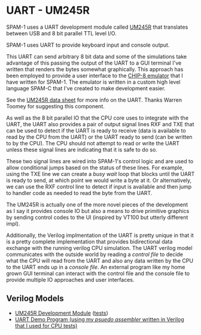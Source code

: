 # UART - UM245R

SPAM-1 uses a UART development module called [UM245R](../otherdoc/UM245R-UART.pdf) that translates between USB and 8 bit parallel TTL level I/O.

SPAM-1 uses UART to provide keyboard input and console output.

This UART can send arbitrary 8 bit data and some of the simulations take advantage of this passing the output of the UART to a GUI terminal I've written that renders the bytes somewhat graphically. 
This approach has been employed to provide a user interface to the [CHIP-8 emulator](../jvmtools/programs/Chip8Emulator.scc) that I have written for SPAM-1. The emulator is written in a custom high level language SPAM-C that I've created to make development easier. 

See the [UM245R data sheet](../otherdoc/UM245R-UART.pdf) for more info on the UART. Thanks Warren Toomey for suggesting this component.

As well as the 8 bit parallel IO that the CPU core uses to integrate with the UART, the UART also provides a pair of output signal lines RXF and TXE that can be used to detect if the UART is ready to receive (data is available to read by the CPU from the UART) or the UART ready to send (can be written to by the CPU). The CPU should not attempt to read or write the UART unless these signal lines are indicating that it is safe to do so.

These two signal lines are wired into SPAM-1's control logic and are used to allow conditional jumps based on the status of these lines. For example, using the TXE line we can create a _busy wait_ loop that blocks until the UART is ready to send, at which point we would write a byte at it. Or alternatively, we can use the RXF control line to detect if input is available and then jump to handler code as needed to read the byte from the UART. 

The UM245R is actually one of the more novel pieces of the development as I say it provides console IO but also a means to drive primitive graphics by sending control codes to the UI (inspired by VT100 but utterly different impl). 

Additionally, the Verilog implmentation of the UART is pretty unique in that it is a pretty complete implementation that provides bidirectional data exchange with the running verilog CPU simulation. The UART verilog model communicates with the outside world by reading a _control file_ to decide what the CPU will read from the UART and also any data written by the CPU to the UART ends up in a _console file_. An external program like my home grown GUI terminal can interact with the control file and the console file to provide multiple IO approaches and user interfaces.

## Verilog Models

- [UM245R Development Module](../verilog/uart/um245r.v) ([tests](../verilog/uart/test.v))
- [UART Demo Program (using my _psuedo assembler_ written in Verilog that I used for CPU tests)](../verilog/cpu/demo_uart_loop.v)
